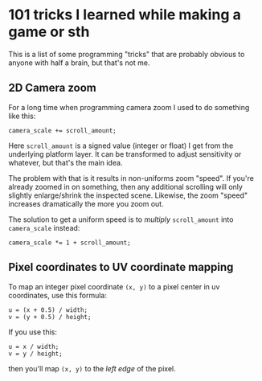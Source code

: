 # 101 tricks I learned while making a game or sth

This is a list of some programming "tricks" that are probably
obvious to anyone with half a brain, but that's not me.

## 2D Camera zoom

For a long time when programming camera zoom I used to do something like this:

```
camera_scale += scroll_amount;
```

Here `scroll_amount` is a signed value (integer or float) I get from the underlying
platform layer. It can be transformed to adjust sensitivity or whatever, but
that's the main idea.

The problem with that is it results in non-uniforms zoom "speed". If you're
already zoomed in on something, then any additional scrolling will only slightly
enlarge/shrink the inspected scene. Likewise, the zoom "speed" increases dramatically 
the more you zoom out.

The solution to get a uniform speed is to _multiply_ `scroll_amount` into
`camera_scale` instead:

```
camera_scale *= 1 + scroll_amount;
```

## Pixel coordinates to UV coordinate mapping

To map an integer pixel coordinate `(x, y)` to a pixel center in uv coordinates,
use this formula:

```
u = (x + 0.5) / width;
v = (y + 0.5) / height;
```

If you use this:

```
u = x / width;
v = y / height;
```

then you'll map `(x, y)` to the _left edge_ of the pixel.
